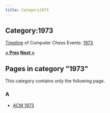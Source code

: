 ```yaml
---
title: Category1973
---
```

## Category:1973



[Timeline](Timeline "Timeline") of Computer Chess Events: [1973](https://en.wikipedia.org/wiki/1973)

**[\< Prev](Category:1972 "Category:1972") [Next >](Category:1974 "Category:1974")**

## Pages in category "1973"

This category contains only the following page.

### A

- [ACM 1973](ACM_1973 "ACM 1973")

